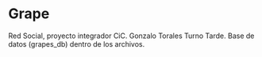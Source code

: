 # Grape
Red Social, proyecto integrador CiC. Gonzalo Torales Turno Tarde.
Base de datos (grapes_db) dentro de los archivos. 
